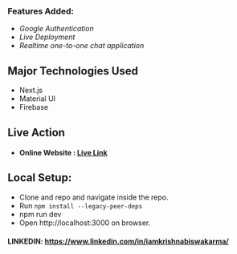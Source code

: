 ### Features Added:
* *Google Authentication*
* *Live Deployment*
* *Realtime one-to-one chat application*

## Major Technologies Used
- Next.js
- Material UI
- Firebase
## Live Action

* #### Online Website : <a href="https://krishnas-realtime-chat.vercel.app" target="_blank">Live Link</a>

## Local Setup:
- Clone and repo and navigate inside the repo.
- Run `npm install --legacy-peer-deps`
- npm run dev
- Open http://localhost:3000 on browser.

#### LINKEDIN: https://www.linkedin.com/in/iamkrishnabiswakarma/
